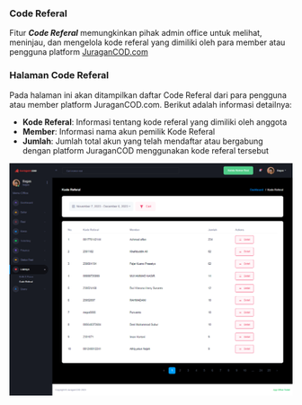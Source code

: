 ### Code Referal

Fitur <b>_Code Referal_</b> memungkinkan pihak admin office untuk melihat, meninjau, dan mengelola kode referal yang dimiliki oleh para member atau pengguna platform [JuraganCOD.com](https://juragancod.com)

### Halaman Code Referal

Pada halaman ini akan ditampilkan daftar Code Referal dari para pengguna atau member platform JuraganCOD.com. Berikut adalah informasi detailnya:

- <b>Kode Referal</b>: Informasi tentang kode referal yang dimiliki oleh anggota
- <b>Member</b>: Informasi nama akun pemilik Kode Referal
- <b>Jumlah</b>: Jumlah total akun yang telah mendaftar atau bergabung dengan platform JuraganCOD menggunakan kode referal tersebut

![image](code-referal.png)
